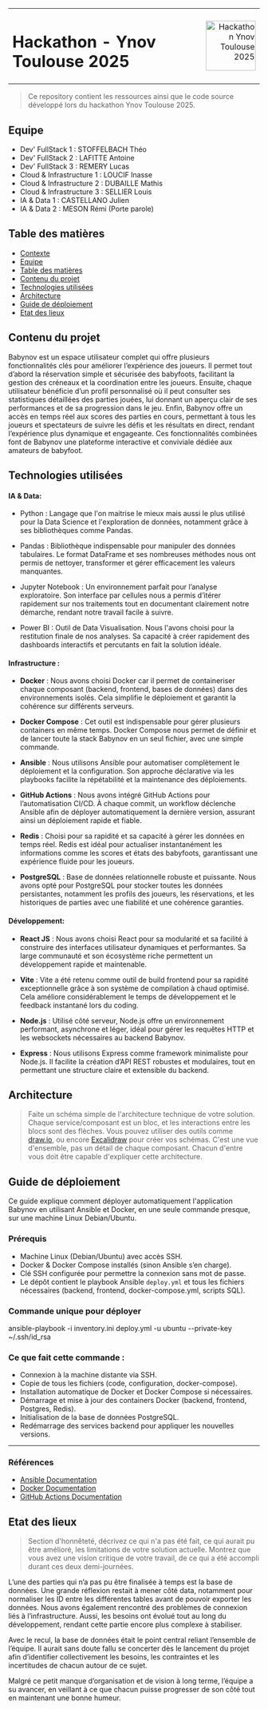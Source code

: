 <table width="100%" border="0" cellspacing="0" cellpadding="0">
<tr>
<td align="left"><h1>Hackathon - Ynov Toulouse 2025</h1></td>
<td align="right"><img src="ressources/logo.png" alt="Hackathon Ynov Toulouse 2025" width="100"/></td>
</tr>
</table>

> Ce repository contient les ressources ainsi que le code source développé lors du hackathon Ynov Toulouse 2025.



## Equipe

- Dev' FullStack 1 : STOFFELBACH Théo 
- Dev' FullStack 2 : LAFITTE Antoine
- Dev' FullStack 3 : REMERY Lucas
- Cloud & Infrastructure 1 : LOUCIF Inasse
- Cloud & Infrastructure 2 : DUBAILLE Mathis
- Cloud & Infrastructure 3 :  SELLIER Louis
- IA & Data 1 : CASTELLANO Julien
- IA & Data 2 : MESON Rémi (Porte parole)


## Table des matières

- [Contexte](#contexte)
- [Equipe](#equipe)
- [Table des matières](#table-des-matières)
- [Contenu du projet](#contenu-du-projet)
- [Technologies utilisées](#technologies-utilisées)
- [Architecture](#architecture)
- [Guide de déploiement](#guide-de-déploiement)
- [Etat des lieux](#etat-des-lieux)

## Contenu du projet

Babynov est un espace utilisateur complet qui offre plusieurs fonctionnalités clés pour améliorer l’expérience des joueurs.
Il permet tout d’abord la réservation simple et sécurisée des babyfoots, facilitant la gestion des créneaux et la coordination entre les joueurs. 
Ensuite, chaque utilisateur bénéficie d’un profil personnalisé où il peut consulter ses statistiques détaillées des parties jouées, lui donnant un aperçu clair de ses performances et de sa progression dans le jeu. Enfin, Babynov offre un accès en temps réel aux scores des parties en cours, permettant à tous les joueurs et spectateurs de suivre les défis et les résultats en direct, rendant l’expérience plus dynamique et engageante. 
Ces fonctionnalités combinées font de Babynov une plateforme interactive et conviviale dédiée aux amateurs de babyfoot.

## Technologies utilisées

#### IA & Data:
- Python : Langage que l'on maitrise le mieux mais aussi le plus utilisé pour la Data Science et l'exploration de données, notamment grâce à ses bibliothèques comme Pandas.

- Pandas : Bibliothèque indispensable pour manipuler des données tabulaires. Le format DataFrame et ses nombreuses méthodes nous ont permis de nettoyer, transformer et gérer efficacement les valeurs manquantes.

- Jupyter Notebook : Un environnement parfait pour l’analyse exploratoire. Son interface par cellules nous a permis d’itérer rapidement sur nos traitements tout en documentant clairement notre démarche, rendant notre travail facile à suivre.

- Power BI : Outil de Data Visualisation. Nous l'avons choisi pour la restitution finale de nos analyses. Sa capacité à créer rapidement des dashboards interactifs et percutants en fait la solution idéale.
#### Infrastructure :
- **Docker** : Nous avons choisi Docker car il permet de containeriser chaque composant (backend, frontend, bases de données) dans des environnements isolés. Cela simplifie le déploiement et garantit la cohérence sur différents serveurs.

- **Docker Compose** : Cet outil est indispensable pour gérer plusieurs containers en même temps. Docker Compose nous permet de définir et de lancer toute la stack Babynov en un seul fichier, avec une simple commande.

- **Ansible** : Nous utilisons Ansible pour automatiser complètement le déploiement et la configuration. Son approche déclarative via les playbooks facilite la répétabilité et la maintenance des déploiements.

- **GitHub Actions** : Nous avons intégré GitHub Actions pour l’automatisation CI/CD. À chaque commit, un workflow déclenche Ansible afin de déployer automatiquement la dernière version, assurant ainsi un déploiement rapide et fiable.

- **Redis** : Choisi pour sa rapidité et sa capacité à gérer les données en temps réel. Redis est idéal pour actualiser instantanément les informations comme les scores et états des babyfoots, garantissant une expérience fluide pour les joueurs.

- **PostgreSQL** : Base de données relationnelle robuste et puissante. Nous avons opté pour PostgreSQL pour stocker toutes les données persistantes, notamment les profils des joueurs, les réservations, et les historiques de parties avec une fiabilité et une cohérence garanties.

#### Développement:
- **React JS** : Nous avons choisi React pour sa modularité et sa facilité à construire des interfaces utilisateur dynamiques et performantes. Sa large communauté et son écosystème riche permettent un développement rapide et maintenable.

- **Vite** : Vite a été retenu comme outil de build frontend pour sa rapidité exceptionnelle grâce à son système de compilation à chaud optimisé. Cela améliore considérablement le temps de développement et le feedback instantané lors du coding.

- **Node.js** : Utilisé côté serveur, Node.js offre un environnement performant, asynchrone et léger, idéal pour gérer les requêtes HTTP et les websockets nécessaires au backend Babynov.

- **Express** : Nous utilisons Express comme framework minimaliste pour Node.js. Il facilite la création d’API REST robustes et modulaires, tout en permettant une structure claire et extensible du backend.


## Architecture

> Faite un schéma simple de l'architecture technique de votre solution. Chaque service/composant est un bloc, et les interactions entre les blocs sont des flèches. Vous pouvez utiliser des outils comme [draw.io](https://app.diagrams.net/), ou encore [Excalidraw](https://excalidraw.com/) pour créer vos schémas. C'est une vue d'ensemble, pas un détail de chaque composant. Chacun d'entre vous doit être capable d'expliquer cette architecture.

## Guide de déploiement

Ce guide explique comment déployer automatiquement l'application Babynov en utilisant Ansible et Docker, en une seule commande presque, sur une machine Linux Debian/Ubuntu.

### Prérequis

- Machine Linux (Debian/Ubuntu) avec accès SSH.
- Docker & Docker Compose installés (sinon Ansible s’en charge).
- Clé SSH configurée pour permettre la connexion sans mot de passe.
- Le dépôt contient le playbook Ansible `deploy.yml` et tous les fichiers nécessaires (backend, frontend, docker-compose.yml, scripts SQL).

### Commande unique pour déployer 
ansible-playbook -i inventory.ini deploy.yml -u ubuntu --private-key ~/.ssh/id_rsa

### Ce que fait cette commande :

- Connexion à la machine distante via SSH.
- Copie de tous les fichiers (code, configuration, docker-compose).
- Installation automatique de Docker et Docker Compose si nécessaires.
- Démarrage et mise à jour des containers Docker (backend, frontend, Postgres, Redis).
- Initialisation de la base de données PostgreSQL.
- Redémarrage des services backend pour appliquer les nouvelles versions.

---

### Références

- [Ansible Documentation](https://docs.ansible.com)
- [Docker Documentation](https://docs.docker.com)
- [GitHub Actions Documentation](https://docs.github.com/en/actions)


## Etat des lieux

> Section d'honnêteté, décrivez ce qui n'a pas été fait, ce qui aurait pu être amélioré, les limitations de votre solution actuelle. Montrez que vous avez une vision critique de votre travail, de ce qui a été accompli durant ces deux demi-journées.

L’une des parties qui n’a pas pu être finalisée à temps est la base de données. Une grande réflexion restait à mener côté data, notamment pour normaliser les ID entre les différentes tables avant de pouvoir exporter les données. Nous avons également rencontré des problèmes de connexion liés à l’infrastructure. Aussi, les besoins ont évolué tout au long du développement, rendant cette partie encore plus complexe à stabiliser.

Avec le recul, la base de données était le point central reliant l’ensemble de l’équipe. Il aurait sans doute fallu se concerter dès le lancement du projet afin d’identifier collectivement les besoins, les contraintes et les incertitudes de chacun autour de ce sujet.

Malgré ce petit manque d’organisation et de vision à long terme, l’équipe a su avancer, en veillant à ce que chacun puisse progresser de son côté tout en maintenant une bonne humeur.
